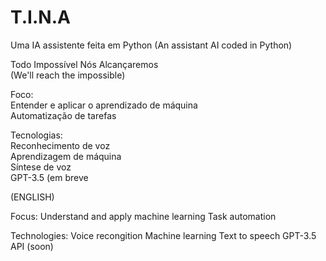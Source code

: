 # T.I.N.A

Uma IA assistente feita em Python 
(An assistant AI coded in Python)

Todo Impossível Nós Alcançaremos              
(We'll reach the impossible)




Foco:                                                        
    Entender e aplicar o aprendizado de máquina                    
    Automatização de tarefas                                       
    

Tecnologias:                                                 
    Reconhecimento de voz                                        
    Aprendizagem de máquina                                      
    Síntese de voz                                               
    GPT-3.5 (em breve                                             


(ENGLISH)

Focus:
    Understand and apply machine learning
    Task automation

Technologies:
    Voice recongition
    Machine learning
    Text to speech
    GPT-3.5 API (soon)
    
